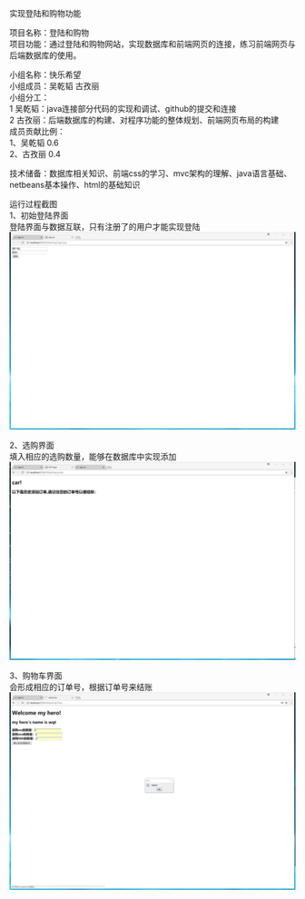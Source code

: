 实现登陆和购物功能

项目名称：登陆和购物  
项目功能：通过登陆和购物网站，实现数据库和前端网页的连接，练习前端网页与后端数据库的使用。  
  
小组名称：快乐希望  
小组成员：吴乾韬 古孜丽  
小组分工：  
  1 吴乾韬：java连接部分代码的实现和调试、github的提交和连接  
  2 古孜丽：后端数据库的构建、对程序功能的整体规划、前端网页布局的构建  
成员贡献比例：  
  1、吴乾韬 0.6  
  2、古孜丽 0.4  
    
技术储备：数据库相关知识、前端css的学习、mvc架构的理解、java语言基础、netbeans基本操作、html的基础知识  
  
运行过程截图  
1、初始登陆界面    
登陆界面与数据互联，只有注册了的用户才能实现登陆  
![image text](https://github.com/AilienWu/SIGNIN/blob/master/imge/%E7%99%BB%E9%99%86.png)  

2、选购界面  
填入相应的选购数量，能够在数据库中实现添加  
![image text](https://github.com/AilienWu/SIGNIN/blob/master/imge/%E8%B4%AD%E7%89%A9%E8%BD%A6.png)  
  
3、购物车界面  
会形成相应的订单号，根据订单号来结账  
![image text](https://github.com/AilienWu/SIGNIN/blob/master/imge/%E9%80%89%E8%B4%AD.png)  
